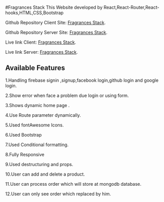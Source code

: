 #Fragrances Stack
This Website developed by React,React-Router,React-hooks,HTML,CSS,Bootstrap

Github Repository Client Site: [Fragrances Stack](https://github.com/silviaplabon/Fragrences-Stack-Client/).

Github Repository Server Site: [Fragrances Stack](https://github.com/Porgramming-Hero-web-course/full-stack-server-silviaplabon ).

Live link Client: [Fragrances Stack](https://productcollection-silvia.web.app/).

Live link Server: [Fragrances Stack](https://pumpkin-tart-15792.herokuapp.com/).



## Available Features

1.Handling firebase signin ,signup,facebook login,github login and google login.

2.Show error when face a problem due login  or using form.

3.Shows dynamic home page .

4.Use Route parameter dynamically.

5.Used fontAwesome Icons.

6.Used Bootstrap

7.Used Conditional formatting.

8.Fully Responsive 

9.Used destructuring and props.

10.User can add and delete a product.

11.User can process order which will store at mongodb database.

12.User can only see order which replaced by him.

